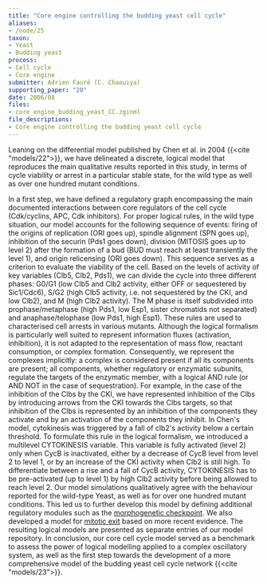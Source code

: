 ```yaml
---
title: "Core engine controlling the budding yeast cell cycle"
aliases:
- /node/25
taxon: 
- Yeast
- Budding yeast
process: 
- Cell cycle
- Core engine
submitter: Adrien Fauré (C. Chaouiya)
supporting_paper: "20"
date: 2006/08
files: 
- core_engine_budding_yeast_CC.zginml
file_descriptions: 
- Core engine controlling the budding yeast cell cycle
---
```



Leaning on the differential model published by Chen et al. in 2004 {{<cite "models/22">}},
we have delineated a discrete, logical model that reproduces the main qualitative
results reported in this study, in terms of cycle viability or arrest in a
particular stable state, for the wild type as well as over one hundred mutant
conditions.

In a first step, we have defined a regulatory graph encompassing the main
documented interactions between core regulators of the cell cycle (Cdk/cyclins,
APC, Cdk inhibitors).
For proper logical rules, in the wild type situation, our model accounts for
the following sequence of events: firing of the origins of replication (ORI
goes up), spindle alignment (SPN goes up), inhibition of the securin (Pds1
goes down), division (MITOSIS goes up to level 2) after the formation of a bud
(BUD must reach at least transiently the level 1), and origin relicensing (ORI
goes down). This sequence serves as a criterion to evaluate the viability of
the cell. Based on the levels of activity of key variables (Clb5, Clb2, Pds1),
we can divide the cycle into three different phases: G0/G1 (low Clb5 and Clb2
activity, either OFF or sequestered by Sic1/Cdc6), S/G2 (high Clb5 activity,
i.e. not sequestered by the CKI, and low Clb2), and M (high Clb2 activity).
The M phase is itself subdivided into prophase/metaphase (high Pds1, low Esp1,
sister chromatids not separated) and anaphase/telophase (low Pds1, high Esp1).
These rules are used to characterised cell arrests in various mutants.
Although the logical formalism is particularly well suited to represent
information fluxes (activation, inhibition), it is not adapted to the
representation of mass flow, reactant consumption, or complex formation.
Consequently, we represent the complexes implicitly: a complex is considered
present if all its components are present; all components, whether regulatory
or enzymatic subunits, regulate the targets of the enzymatic member, with a
logical AND rule (or AND NOT in the case of sequestration). For example, in
the case of the inhibition of the Clbs by the CKI, we have represented
inhibition of the Clbs by introducing arrows from the CKI towards the Clbs
targets, so that inhibition of the Clbs is represented by an inhibition of the
components they activate and by an activation of the components they inhibit.
In Chen's model, cytokinesis was triggered by a fall of clb2's activity below
a certain threshold. To formulate this rule in the logical formalism, we
introduced a multilevel CYTOKINESIS variable. This variable is fully activated
(level 2) only when CycB is inactivated, either by a decrease of CycB level
from level 2 to level 1, or by an increase of the CKI activity when Clb2 is
still high. To differentiate between a rise and a fall of CycB activity,
CYTOKINESIS has to be pre-activated (up to level 1) by high Clb2 activity
before being allowed to reach level 2. Our model simulations qualitatively
agree with the behaviour reported for the wild-type Yeast, as well as for over
one hundred mutant conditions. This led us to further develop this model by
defining additional regulatory modules such as the [morphogenetic
checkpoint](../26). We also developed a model for [mitotic exit](../29) based on
more recent evidence. The resulting logical models are presented as separate
entries of our model repository. In conclusion, our core cell cycle model
served as a benchmark to assess the power of logical modelling applied to a
complex oscillatory system, as well as the first step towards the development
of a more comprehensive model of the budding yeast cell cycle network
{{<cite "models/23">}}.

